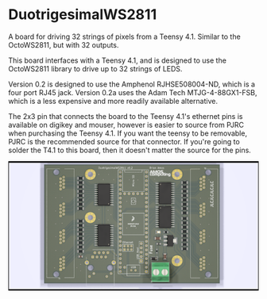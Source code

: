 # DuotrigesimalWS2811
A board for driving 32 strings of pixels from a Teensy 4.1. Similar to the OctoWS2811, but with 32 outputs. 

This board interfaces with a Teensy 4.1, and is designed to use the OctoWS2811 library to drive up to 32 strings of LEDS. 

Version 0.2 is designed to use the Amphenol RJHSE508004-ND, which is a four port RJ45 jack.  Version 0.2a uses the Adam Tech MTJG-4-88GX1-FSB, which is a less expensive and more readily available alternative.

The 2x3 pin that connects the board to the Teensy 4.1's ethernet pins is available on digikey and mouser, however is easier to source from PJRC when purchasing the Teensy 4.1.  If you want the teensy to be removable, PJRC is the recommended source for that connector.  If you're going to solder the T4.1 to this board, then it doesn't matter the source for the pins.  ‎

![Alt text](images/Controller_T41_rev0.2d.png?raw=true "Board Render")
